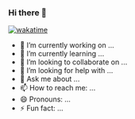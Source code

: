 ### Hi there 👋

[![wakatime](https://wakatime.com/badge/user/b1694ae0-01c6-49c2-849a-e11c37240a19.svg)](https://wakatime.com/@b1694ae0-01c6-49c2-849a-e11c37240a19)
<!--
**wtsugiyono/wtsugiyono** is a ✨ _special_ ✨ repository because its `README.md` (this file) appears on your GitHub profile.

Here are some ideas to get you started:
-->
- 🔭 I’m currently working on ...
- 🌱 I’m currently learning ...
- 👯 I’m looking to collaborate on ...
- 🤔 I’m looking for help with ...
- 💬 Ask me about ...
- 📫 How to reach me: ...
- 😄 Pronouns: ...
- ⚡ Fun fact: ...

